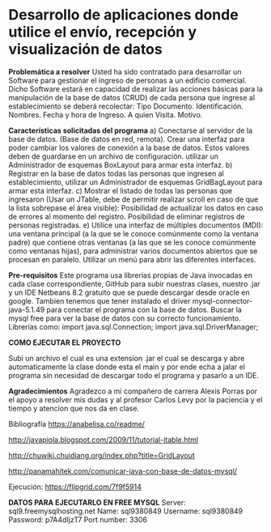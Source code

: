 # Desarrollo de aplicaciones donde utilice el envío, recepción y visualización de datos

**Problemática a resolver**
Usted ha sido contratado para desarrollar un Software para gestionar el ingreso de personas a un edificio comercial. Dicho Software estará en capacidad de realizar las acciones básicas para la manipulación de la base de datos (CRUD) de cada persona que ingrese al establecimiento se deberá recolectar: Tipo Documento. Identificación. Nombres. Fecha y hora de Ingreso. A quien Visita. Motivo.

**Características solicitadas del programa**
a) Conectarse al servidor de la base de datos. (Base de datos en red, remota). Crear una interfaz para poder cambiar los valores de conexión a la base de datos. Estos valores deben de guardarse en un archivo de configuración. utilizar un Administrador de esquemas BoxLayout para armar esta interfaz.
b) Registrar en la base de datos todas las personas que ingresen al establecimiento, utilizar un Administrador de esquemas GridBagLayout para armar esta interfaz.
c) Mostrar el listado de todas las personas que ingresaron (Usar un JTable, debe de permitir realizar scroll en caso de que la lista sobrepase el área visible): Posibilidad de actualizar los datos en caso de errores al momento del registro. Posibilidad de eliminar registros de personas registradas.
e) Utilice una interfaz de múltiples documentos (MDI): una ventana principal (a la que se le conoce comúnmente como la ventana padre) que contiene otras ventanas (a las que se les conoce comúnmente como ventanas hijas), para administrar varios documentos abiertos que se procesan en paralelo. Utilizar un menú para abrir las diferentes interfaces.

**Pre-requisitos**
Este programa usa librerias propias de Java invocadas en cada clase correspondiente, 
GitHub para subir nuestras clases, nuestro .jar y un IDE Netbeans 8.2 gratuito que se puede descargar desde oracle en google.
Tambien tenemos que tener instalado el driver mysql-connector-java-5.1.49 para conectar el programa con la base de datos.
Buscar la mysql free para ver la base de datos con su correcto funcionamiento.
Librerías como: 
import java.sql.Connection;
import java.sql.DriverManager;

**COMO EJECUTAR EL PROYECTO**

Subi un archivo el cual es una extension .jar el cual se descarga y abre automaticamente la clase donde esta el main y por ende
echa a jalar el programa sin necesidad de descargar todo el programa y pasarlo a un IDE.


**Agradecimientos**
Agradezco a mi compañero de carrera Alexis Porras por el apoyo a resolver mis dudas y al profesor Carlos Levy por la paciencia 
y el tiempo y atencion que nos da en clase.

Bibliografía
https://anabelisa.co/readme/

http://javapiola.blogspot.com/2009/11/tutorial-jtable.html

http://chuwiki.chuidiang.org/index.php?title=GridLayout

http://panamahitek.com/comunicar-java-con-base-de-datos-mysql/

Ejecución:
https://flipgrid.com/7f9f5914

**DATOS PARA EJECUTARLO EN FREE MYSQL**
Server: sql9.freemysqlhosting.net
Name: sql9380849
Username: sql9380849
Password: p7A4dIjzT7
Port number: 3306

